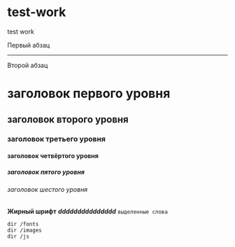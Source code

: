 # test-work
test work

Первый абзац
***
Второй абзац

заголовок первого уровня
=====================
заголовок второго уровня
-----------------------------------
### заголовок третьего уровня
#### заголовок четвёртого уровня
##### заголовок пятого уровня
###### заголовок шестого уровня
**Жирный шрифт**
***ddddddddddddddd***
`выделенные слова`

    dir /fonts
    dir /images
    dir /js
